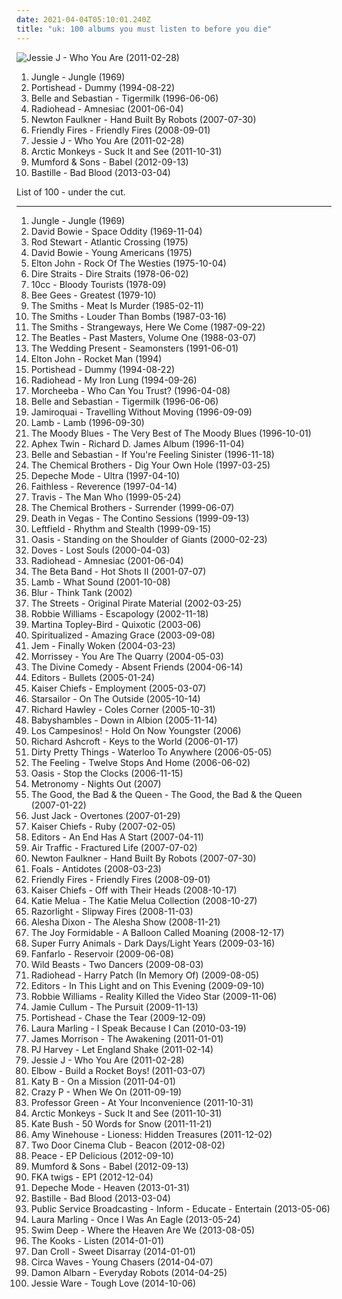 ```yaml
---
date: 2021-04-04T05:10:01.240Z
title: "uk: 100 albums you must listen to before you die"
---
```

![Jessie J - Who You Are (2011-02-28)](http://coverartarchive.org/release/cae1712f-0423-4398-bc8a-f458bf7a45c2/14000252347-500.jpg "Jessie J - Who You Are (2011-02-28)")
<ol class="albums">
<li data-cover="http://coverartarchive.org/release/8d7018ec-2064-49e4-9dbe-2982f753ec20/9129871365-500.jpg" data-tags="soul, uk" role="button">Jungle - Jungle (1969)</li>
<li data-cover="http://coverartarchive.org/release/87888070-1b25-4830-aebc-dee490058b74/2550628489-500.jpg" data-tags="trip-hop" role="button">Portishead - Dummy (1994-08-22)</li>
<li data-cover="http://coverartarchive.org/release/dbd2e4d7-ad8f-3b53-9184-9c1554fb3b09/18848392355-500.jpg" data-tags="indie, 1996, indie pop" role="button">Belle and Sebastian - Tigermilk (1996-06-06)</li>
<li data-cover="http://coverartarchive.org/release/d3f9b159-8eeb-4820-a258-19cc1ebfc770/7629533443-500.jpg" data-tags="alternative, electronic, experimental" role="button">Radiohead - Amnesiac (2001-06-04)</li>
<li data-cover="http://coverartarchive.org/release/eb09be91-a6c4-44f0-80a9-196c6a3372d8/21084805447-500.jpg" data-tags="british, uk, somgwriters" role="button">Newton Faulkner - Hand Built By Robots (2007-07-30)</li>
<li data-cover="https://via.placeholder.com/450" data-tags="indie" role="button">Friendly Fires - Friendly Fires (2008-09-01)</li>
<li data-cover="http://coverartarchive.org/release/cae1712f-0423-4398-bc8a-f458bf7a45c2/14000252347-500.jpg" data-tags="pop" role="button">Jessie J - Who You Are (2011-02-28)</li>
<li data-cover="https://img.discogs.com/SwwptWILNhuh0Zyv4jaNDCyq3Oc=/fit-in/600x468/filters:strip_icc():format(jpeg):mode_rgb():quality(90)/discogs-images/R-3178948-1319300120.jpeg.jpg" data-tags="indie rock, rock, indie" role="button">Arctic Monkeys - Suck It and See (2011-10-31)</li>
<li data-cover="http://coverartarchive.org/release/5e41ce0d-ce16-4a00-83bb-8e0e41d67cbb/2484391424-500.jpg" data-tags="folk, indie, british" role="button">Mumford & Sons - Babel (2012-09-13)</li>
<li data-cover="http://coverartarchive.org/release/99d80ba7-516e-4058-8c01-ab04e4ccca4b/11232970334-500.jpg" data-tags="british, rock, indietronica" role="button">Bastille - Bad Blood (2013-03-04)</li>
</ol>
List of 100 - under the cut.
<!-- more -->

_________________

<ol class="albums">
<li data-cover="http://coverartarchive.org/release/8d7018ec-2064-49e4-9dbe-2982f753ec20/9129871365-500.jpg" data-tags="soul, uk" role="button">
Jungle - Jungle (1969)
</li>
<li data-cover="https://via.placeholder.com/450" data-tags="rock, 60s, glam rock" role="button">
David Bowie - Space Oddity (1969-11-04)
</li>
<li data-cover="http://coverartarchive.org/release/17e2b2bf-2ccc-4592-9b32-d4fdf7d9423a/7297450107-500.jpg" data-tags="classic rock, rock, soft rock" role="button">
Rod Stewart - Atlantic Crossing (1975)
</li>
<li data-cover="http://coverartarchive.org/release/361fc46d-c888-445b-94af-bd0ff8a2e109/4732234980-500.jpg" data-tags="70s, rock" role="button">
David Bowie - Young Americans (1975)
</li>
<li data-cover="http://coverartarchive.org/release/5904320c-f3ca-4320-bade-58215eda3e0c/1637049317-500.jpg" data-tags="70s" role="button">
Elton John - Rock Of The Westies (1975-10-04)
</li>
<li data-cover="https://via.placeholder.com/450" data-tags="dire straits, classic rock, rock" role="button">
Dire Straits - Dire Straits (1978-06-02)
</li>
<li data-cover="https://via.placeholder.com/450" data-tags="classic rock, uk, pop rock, england, art rock, manchester, reggae rock, mercury records, north west, property, good times records 98" role="button">
10cc - Bloody Tourists (1978-09)
</li>
<li data-cover="http://coverartarchive.org/release/b74306eb-15ac-4d9c-9780-a86ad6a87a10/21650782271-500.jpg" data-tags="soundtrack, pop, 70s, uk, easy listening, bee gees, vinyl, 00s, laptop, disco pop" role="button">
Bee Gees - Greatest (1979-10)
</li>
<li data-cover="http://coverartarchive.org/release/553849ea-0c72-3239-af7a-f59a8e048f0b/2589359162-500.jpg" data-tags="80s" role="button">
The Smiths - Meat Is Murder (1985-02-11)
</li>
<li data-cover="http://coverartarchive.org/release/c0da7fda-06a8-452c-b25b-9aa320f7409d/4734396063-500.jpg" data-tags="80s" role="button">
The Smiths - Louder Than Bombs (1987-03-16)
</li>
<li data-cover="http://coverartarchive.org/release/832c3cd6-effa-3e5f-a6e1-273cfd2d9c27/21363854627-500.jpg" data-tags="80s" role="button">
The Smiths - Strangeways, Here We Come (1987-09-22)
</li>
<li data-cover="http://coverartarchive.org/release/9df42f72-ae56-4f5b-8f35-53aa3e8665b6/7036450645-500.jpg" data-tags="classic rock, rock, 60s, 80s, uk, compilation, rock pop, laptop, english group" role="button">
The Beatles - Past Masters, Volume One (1988-03-07)
</li>
<li data-cover="https://via.placeholder.com/450" data-tags="indie rock" role="button">
The Wedding Present - Seamonsters (1991-06-01)
</li>
<li data-cover="http://coverartarchive.org/release/f9c5c09d-4c24-47de-bf43-c6ea218de29a/1637331973-500.jpg" data-tags="rock pop" role="button">
Elton John - Rocket Man (1994)
</li>
<li data-cover="http://coverartarchive.org/release/87888070-1b25-4830-aebc-dee490058b74/2550628489-500.jpg" data-tags="trip-hop" role="button">
Portishead - Dummy (1994-08-22)
</li>
<li data-cover="http://coverartarchive.org/release/13c58395-5df0-4db3-8513-5c2d87bfbd7c/10359692033-500.jpg" data-tags="alternative rock, rock, radiohead" role="button">
Radiohead - My Iron Lung (1994-09-26)
</li>
<li data-cover="http://coverartarchive.org/release/9db51cd6-38f6-3b42-8ad5-559963d68f35/4221404915-500.jpg" data-tags="trip-hop, downtempo, chillout" role="button">
Morcheeba - Who Can You Trust? (1996-04-08)
</li>
<li data-cover="http://coverartarchive.org/release/dbd2e4d7-ad8f-3b53-9184-9c1554fb3b09/18848392355-500.jpg" data-tags="indie, 1996, indie pop" role="button">
Belle and Sebastian - Tigermilk (1996-06-06)
</li>
<li data-cover="http://coverartarchive.org/release/e357d59f-7440-47bd-97c5-88c38c1080f8/7479486477-500.jpg" data-tags="funk, acid jazz" role="button">
Jamiroquai - Travelling Without Moving (1996-09-09)
</li>
<li data-cover="http://coverartarchive.org/release/4172b52f-6e74-4182-a101-7eac30f3bf55/2542250052-500.jpg" data-tags="trip-hop" role="button">
Lamb - Lamb (1996-09-30)
</li>
<li data-cover="https://img.discogs.com/Ax_bZ6h8wyTDBUwUTVfKuGJXPLc=/fit-in/591x588/filters:strip_icc():format(jpeg):mode_rgb():quality(90)/discogs-images/R-14534599-1576526750-6048.jpeg.jpg" data-tags="progressive rock, uk, symphonic rock, 90s, compilation, laptop, english group, t m blues" role="button">
The Moody Blues - The Very Best of The Moody Blues (1996-10-01)
</li>
<li data-cover="https://via.placeholder.com/450" data-tags="idm, electronic" role="button">
Aphex Twin - Richard D. James Album (1996-11-04)
</li>
<li data-cover="http://coverartarchive.org/release/2b3c2f96-91f9-4d82-8efb-bd51812cab3c/4629555490-500.jpg" data-tags="indie pop, 1996, indie" role="button">
Belle and Sebastian - If You're Feeling Sinister (1996-11-18)
</li>
<li data-cover="http://coverartarchive.org/release/79f2fb40-1e55-4a56-b749-89a9c73d8cb6/19177871704-500.jpg" data-tags="electronic, big beat" role="button">
The Chemical Brothers - Dig Your Own Hole (1997-03-25)
</li>
<li data-cover="http://coverartarchive.org/release/127b9b29-4252-463b-9d9a-30b888c19867/9417557840-500.jpg" data-tags="electronic, synthpop, 90s" role="button">
Depeche Mode - Ultra (1997-04-10)
</li>
<li data-cover="https://via.placeholder.com/450" data-tags="electronic, trip-hop" role="button">
Faithless - Reverence (1997-04-14)
</li>
<li data-cover="http://coverartarchive.org/release/bcbc7ed8-6b81-31d3-85d5-7cca535210dd/17694457523-500.jpg" data-tags="britpop" role="button">
Travis - The Man Who (1999-05-24)
</li>
<li data-cover="https://img.discogs.com/pBJk69a_xXoMi9cdRjfO1n16yjw=/fit-in/600x593/filters:strip_icc():format(jpeg):mode_rgb():quality(90)/discogs-images/R-2434428-1283854633.jpeg.jpg" data-tags="electronic, big beat" role="button">
The Chemical Brothers - Surrender (1999-06-07)
</li>
<li data-cover="https://img.discogs.com/U9LEG7nZ8JktYxlMgjZkfCNlWSM=/fit-in/600x591/filters:strip_icc():format(jpeg):mode_rgb():quality(90)/discogs-images/R-66347-1374100615-6026.jpeg.jpg" data-tags="electronic" role="button">
Death in Vegas - The Contino Sessions (1999-09-13)
</li>
<li data-cover="https://img.discogs.com/AL95j2ZUy29GDzrzPy4zjk5IuDA=/fit-in/600x599/filters:strip_icc():format(jpeg):mode_rgb():quality(90)/discogs-images/R-1482104-1243751254.jpeg.jpg" data-tags="electronic" role="button">
Leftfield - Rhythm and Stealth (1999-09-15)
</li>
<li data-cover="http://coverartarchive.org/release/a807034d-09ee-3d4c-9566-06d114c1fc6c/5710869185-500.jpg" data-tags="britpop, rock" role="button">
Oasis - Standing on the Shoulder of Giants (2000-02-23)
</li>
<li data-cover="http://coverartarchive.org/release/81776221-c3ae-4662-8f2f-7a239cbb24af/27974433834-500.jpg" data-tags="indie rock, britpop" role="button">
Doves - Lost Souls (2000-04-03)
</li>
<li data-cover="http://coverartarchive.org/release/d3f9b159-8eeb-4820-a258-19cc1ebfc770/7629533443-500.jpg" data-tags="alternative, electronic, experimental" role="button">
Radiohead - Amnesiac (2001-06-04)
</li>
<li data-cover="http://coverartarchive.org/release/606b6e98-c195-4752-9024-3fd568f1dc42/21267333260-500.jpg" data-tags="00s, leftfield" role="button">
The Beta Band - Hot Shots II (2001-07-07)
</li>
<li data-cover="http://coverartarchive.org/release/e0e5d44b-6995-320f-8fdc-8eaf0a0b90e4/8432483528-500.jpg" data-tags="trip-hop" role="button">
Lamb - What Sound (2001-10-08)
</li>
<li data-cover="https://img.discogs.com/JYweVK-MP3wZ3FKa9znVYZ8HtjU=/fit-in/600x597/filters:strip_icc():format(jpeg):mode_rgb():quality(90)/discogs-images/R-665319-1214141347.jpeg.jpg" data-tags="britpop" role="button">
Blur - Think Tank (2002)
</li>
<li data-cover="http://coverartarchive.org/release/61db93a5-4c70-3d20-97be-61cc2db67d7f/14791473573-500.jpg" data-tags="british, hip-hop" role="button">
The Streets - Original Pirate Material (2002-03-25)
</li>
<li data-cover="http://coverartarchive.org/release/4af3d5df-674c-3d37-903c-b9ced24d5c3a/21168360245-500.jpg" data-tags="pop, robbie williams" role="button">
Robbie Williams - Escapology (2002-11-18)
</li>
<li data-cover="http://coverartarchive.org/release/aa4f112b-51b1-435d-9af1-17ec12921914/28543973353-500.jpg" data-tags="trip-hop, soul" role="button">
Martina Topley-Bird - Quixotic (2003-06)
</li>
<li data-cover="http://coverartarchive.org/release/68db5bae-192d-4f35-88fc-984d6a976ec7/1269152456-500.jpg" data-tags="alternative, experimental, uk, shoegaze, garage rock, gospel, 00s, freedom, ecstasy, 2000s, west midlands, sanctuary, rugby, midlands, fuzzy guitar goodness, superb song to drive to, i love singing along, where is my bong, warwickshire, compact discs i own, drunk tank singalong tune, glorify my drug usage, wintercase 07, its not indie assholes, spiritual radio" role="button">
Spiritualized - Amazing Grace (2003-09-08)
</li>
<li data-cover="http://coverartarchive.org/release/dfb9db5d-bb8c-4fcd-a256-96841b6d090a/7929248241-500.jpg" data-tags="pop, female vocalists" role="button">
Jem - Finally Woken (2004-03-23)
</li>
<li data-cover="http://coverartarchive.org/release/6206d126-6938-3efd-b0a0-63877cd0a237/25696770339-500.jpg" data-tags="alternative, morrissey" role="button">
Morrissey - You Are The Quarry (2004-05-03)
</li>
<li data-cover="http://coverartarchive.org/release/ac140944-91f4-4035-bc46-187769f78e27/12401523730-500.jpg" data-tags="alternative, chamber pop, baroque pop" role="button">
The Divine Comedy - Absent Friends (2004-06-14)
</li>
<li data-cover="https://img.discogs.com/76iDfcOdo3T6EVuxMLh6F0f0qAo=/fit-in/600x590/filters:strip_icc():format(jpeg):mode_rgb():quality(90)/discogs-images/R-2068634-1399311003-6017.jpeg.jpg" data-tags="alternative, indie rock" role="button">
Editors - Bullets (2005-01-24)
</li>
<li data-cover="https://via.placeholder.com/450" data-tags="indie rock, indie" role="button">
Kaiser Chiefs - Employment (2005-03-07)
</li>
<li data-cover="https://via.placeholder.com/450" data-tags="rock, britpop" role="button">
Starsailor - On The Outside (2005-10-14)
</li>
<li data-cover="https://img.discogs.com/8V5whur219Nvp63IwDsFXW-58TQ=/fit-in/600x600/filters:strip_icc():format(jpeg):mode_rgb():quality(90)/discogs-images/R-523379-1575244390-4883.jpeg.jpg" data-tags="singer-songwriter, 00s" role="button">
Richard Hawley - Coles Corner (2005-10-31)
</li>
<li data-cover="http://coverartarchive.org/release/73c90aa6-3a82-3429-829a-7e319862232e/10436369674-500.jpg" data-tags="indie, british" role="button">
Babyshambles - Down in Albion (2005-11-14)
</li>
<li data-cover="https://img.discogs.com/G-oHaQjNnVbD2nebcugTVhxDyAc=/fit-in/600x599/filters:strip_icc():format(jpeg):mode_rgb():quality(90)/discogs-images/R-5810091-1603203626-8338.jpeg.jpg" data-tags="british, indie pop, uk, britannique, 2008 albums, albums 2008, jaarlijstje 2008" role="button">
Los Campesinos! - Hold On Now Youngster (2006)
</li>
<li data-cover="https://img.discogs.com/_mODtAT-vX_TBwDtmuLskoIhogo=/fit-in/600x581/filters:strip_icc():format(jpeg):mode_rgb():quality(90)/discogs-images/R-827837-1484077186-5877.jpeg.jpg" data-tags="britpop, rock" role="button">
Richard Ashcroft - Keys to the World (2006-01-17)
</li>
<li data-cover="http://coverartarchive.org/release/7e81cca2-fb08-4155-9bac-9d998b2ac952/27084035714-500.jpg" data-tags="indie rock, rock, british, indie" role="button">
Dirty Pretty Things - Waterloo To Anywhere (2006-05-05)
</li>
<li data-cover="https://img.discogs.com/MF5OAxYidkbpBbnMfpmbS4Mpdtk=/fit-in/600x913/filters:strip_icc():format(jpeg):mode_rgb():quality(90)/discogs-images/R-9036903-1510133812-1025.jpeg.jpg" data-tags="british, soft rock, pop, indie, rock" role="button">
The Feeling - Twelve Stops And Home (2006-06-02)
</li>
<li data-cover="http://coverartarchive.org/release/d4cba698-1145-443b-9c5e-83217f0607b6/5375956926-500.jpg" data-tags="rock" role="button">
Oasis - Stop the Clocks (2006-11-15)
</li>
<li data-cover="http://coverartarchive.org/release/05fe737d-09f8-4dd1-8e9f-2f45329a801a/2094785277-500.jpg" data-tags="electronic" role="button">
Metronomy - Nights Out (2007)
</li>
<li data-cover="https://img.discogs.com/T7_pLWM6rGnFtXYFAbqToMmrRe4=/fit-in/600x585/filters:strip_icc():format(jpeg):mode_rgb():quality(90)/discogs-images/R-887153-1203597059.jpeg.jpg" data-tags="alternative, indie, rock, britpop, 00s" role="button">
The Good, the Bad & the Queen - The Good, the Bad & the Queen (2007-01-22)
</li>
<li data-cover="https://via.placeholder.com/450" data-tags="electronic, urban" role="button">
Just Jack - Overtones (2007-01-29)
</li>
<li data-cover="http://coverartarchive.org/release/6b8e0aa5-9fe5-4ee1-8843-787c8276c4f3/24224032037-500.jpg" data-tags="rock" role="button">
Kaiser Chiefs - Ruby (2007-02-05)
</li>
<li data-cover="https://img.discogs.com/nmM1U3DYX_Qh985bIxtRQL9zvuk=/fit-in/600x600/filters:strip_icc():format(jpeg):mode_rgb():quality(90)/discogs-images/R-1002272-1460092546-5073.jpeg.jpg" data-tags="indie rock, indie" role="button">
Editors - An End Has A Start (2007-04-11)
</li>
<li data-cover="http://coverartarchive.org/release/1d69d2d6-9957-4da5-9e2f-d04b8b1c9a30/20543455487-500.jpg" data-tags="indie rock" role="button">
Air Traffic - Fractured Life (2007-07-02)
</li>
<li data-cover="http://coverartarchive.org/release/eb09be91-a6c4-44f0-80a9-196c6a3372d8/21084805447-500.jpg" data-tags="british, uk, somgwriters" role="button">
Newton Faulkner - Hand Built By Robots (2007-07-30)
</li>
<li data-cover="https://img.discogs.com/OGe9EBxPmnL-KHbU69mabGqX1SY=/fit-in/600x591/filters:strip_icc():format(jpeg):mode_rgb():quality(90)/discogs-images/R-1296744-1270584765.jpeg.jpg" data-tags="math rock, indie" role="button">
Foals - Antidotes (2008-03-23)
</li>
<li data-cover="https://via.placeholder.com/450" data-tags="indie" role="button">
Friendly Fires - Friendly Fires (2008-09-01)
</li>
<li data-cover="https://img.discogs.com/dOJ1AHm2GhNiNfXVb-R0Hv_kODY=/fit-in/600x594/filters:strip_icc():format(jpeg):mode_rgb():quality(90)/discogs-images/R-1710478-1270906698.jpeg.jpg" data-tags="indie, britpop, rock" role="button">
Kaiser Chiefs - Off with Their Heads (2008-10-17)
</li>
<li data-cover="http://coverartarchive.org/release/5660fc5b-afca-4a23-9693-2ae2c90d9782/7003010587-500.jpg" data-tags="pop" role="button">
Katie Melua - The Katie Melua Collection (2008-10-27)
</li>
<li data-cover="http://coverartarchive.org/release/80529b35-4d5b-4b6a-a101-124737b8d96c/15828000640-500.jpg" data-tags="indie, rock, alternative, 00s indie, indie rock, 00s" role="button">
Razorlight - Slipway Fires (2008-11-03)
</li>
<li data-cover="http://coverartarchive.org/release/fb2653a0-09ae-4fed-9684-545ef2941cc1/7693611149-500.jpg" data-tags="pop, british, uk, female vocalist, 00s, laptop, english, nice album art, cds i know i love" role="button">
Alesha Dixon - The Alesha Show (2008-11-21)
</li>
<li data-cover="http://coverartarchive.org/release/c3fd2cf8-068a-4990-ab98-20bf30a3ef6d/23270034564-500.jpg" data-tags="indie, british, indie rock" role="button">
The Joy Formidable - A Balloon Called Moaning (2008-12-17)
</li>
<li data-cover="https://img.discogs.com/nF9bZaO-ZkAnhCjS2ob_tSgxn1U=/fit-in/600x597/filters:strip_icc():format(jpeg):mode_rgb():quality(90)/discogs-images/R-1742268-1360662462-2807.jpeg.jpg" data-tags="british, uk, experimental rock, britannique" role="button">
Super Furry Animals - Dark Days/Light Years (2009-03-16)
</li>
<li data-cover="http://coverartarchive.org/release/6f48b7db-b2a9-4122-a631-4b49321c9af0/10270263185-500.jpg" data-tags="indie" role="button">
Fanfarlo - Reservoir (2009-06-08)
</li>
<li data-cover="http://coverartarchive.org/release/6cde7482-d217-48af-b46b-3161cfd089b4/16043440516-500.jpg" data-tags="indie rock" role="button">
Wild Beasts - Two Dancers (2009-08-03)
</li>
<li data-cover="https://via.placeholder.com/450" data-tags="british, alternative rock, uk, very british, memorial, britannique, self-released, not on my computer anymore" role="button">
Radiohead - Harry Patch (In Memory Of) (2009-08-05)
</li>
<li data-cover="https://img.discogs.com/mTi9bBoVjAX4TqxdxLH3EhLLqu8=/fit-in/595x581/filters:strip_icc():format(jpeg):mode_rgb():quality(90)/discogs-images/R-1996333-1257597527.jpeg.jpg" data-tags="synthpop, electronic, post-punk, alternative, post-punk revival" role="button">
Editors - In This Light and on This Evening (2009-09-10)
</li>
<li data-cover="http://coverartarchive.org/release/e15f9b62-f46a-40f5-8e5f-ba52f0bc382a/2688225539-500.jpg" data-tags="british, pop, britpop" role="button">
Robbie Williams - Reality Killed the Video Star (2009-11-06)
</li>
<li data-cover="http://coverartarchive.org/release/d69e9013-4413-4051-92c8-1741b4534259/8127539569-500.jpg" data-tags="jazz" role="button">
Jamie Cullum - The Pursuit (2009-11-13)
</li>
<li data-cover="http://coverartarchive.org/release/d45da67a-e3c5-3c6d-985e-03d421cfd624/17589986362-500.jpg" data-tags="british, uk" role="button">
Portishead - Chase the Tear (2009-12-09)
</li>
<li data-cover="https://img.discogs.com/HLmep_hn5J1mfYA-6lu9ZihrsJ8=/fit-in/600x593/filters:strip_icc():format(jpeg):mode_rgb():quality(90)/discogs-images/R-10891897-1516034765-6001.jpeg.jpg" data-tags="folk" role="button">
Laura Marling - I Speak Because I Can (2010-03-19)
</li>
<li data-cover="http://coverartarchive.org/release/2992f808-a51a-4a85-82a9-2a90ff78249a/1818593672-500.jpg" data-tags="british" role="button">
James Morrison - The Awakening (2011-01-01)
</li>
<li data-cover="https://img.discogs.com/zISmz0HwlQ-907occ8hezhzkFic=/fit-in/450x450/filters:strip_icc():format(jpeg):mode_rgb():quality(90)/discogs-images/R-3340517-1326505885.jpeg.jpg" data-tags="alternative, political" role="button">
PJ Harvey - Let England Shake (2011-02-14)
</li>
<li data-cover="http://coverartarchive.org/release/cae1712f-0423-4398-bc8a-f458bf7a45c2/14000252347-500.jpg" data-tags="pop" role="button">
Jessie J - Who You Are (2011-02-28)
</li>
<li data-cover="http://coverartarchive.org/release/f9783845-357b-4b2c-9ac2-4c2bb7d9980f/9278419426-500.jpg" data-tags="british" role="button">
Elbow - Build a Rocket Boys! (2011-03-07)
</li>
<li data-cover="http://coverartarchive.org/release/51d5b8ae-a65b-4e0f-b324-a3cb263ba705/1425942008-500.jpg" data-tags="electronic, dubstep" role="button">
Katy B - On a Mission (2011-04-01)
</li>
<li data-cover="https://img.discogs.com/_my-Nm99tDlCvFGBTKyhGAR_yHo=/fit-in/500x500/filters:strip_icc():format(jpeg):mode_rgb():quality(90)/discogs-images/R-10471813-1498130631-5231.jpeg.jpg" data-tags="disco, chillout, soul, uk, dance, motown, funk, house, indietronica, 90s, funky, groovy, soulful house, beach house, lp, chic, hh" role="button">
Crazy P - When We On (2011-09-19)
</li>
<li data-cover="https://img.discogs.com/yqF2UyXS_V-n_6IIZDSEwPMfSkA=/fit-in/600x586/filters:strip_icc():format(jpeg):mode_rgb():quality(90)/discogs-images/R-3379958-1558871673-1919.jpeg.jpg" data-tags="hip hop, rap, 10s, 2011 albums" role="button">
Professor Green - At Your Inconvenience (2011-10-31)
</li>
<li data-cover="https://img.discogs.com/SwwptWILNhuh0Zyv4jaNDCyq3Oc=/fit-in/600x468/filters:strip_icc():format(jpeg):mode_rgb():quality(90)/discogs-images/R-3178948-1319300120.jpeg.jpg" data-tags="indie rock, rock, indie" role="button">
Arctic Monkeys - Suck It and See (2011-10-31)
</li>
<li data-cover="http://coverartarchive.org/release/4518b2c0-0091-4780-b31e-6dfc7e1d9cd5/21132684376-500.jpg" data-tags="alternative, art pop, winter" role="button">
Kate Bush - 50 Words for Snow (2011-11-21)
</li>
<li data-cover="http://coverartarchive.org/release/157f27fb-7f7f-4ea9-9674-fd84ed9db612/5113102481-500.jpg" data-tags="soul" role="button">
Amy Winehouse - Lioness: Hidden Treasures (2011-12-02)
</li>
<li data-cover="http://coverartarchive.org/release/e9abd378-bb2c-4c66-af8a-ffef8e9d0a59/1924752901-500.jpg" data-tags="indie, indie rock" role="button">
Two Door Cinema Club - Beacon (2012-08-02)
</li>
<li data-cover="https://img.discogs.com/8cnaKgO4PM0kmg3MlmOGL168800=/fit-in/600x591/filters:strip_icc():format(jpeg):mode_rgb():quality(90)/discogs-images/R-10665156-1501981114-3012.jpeg.jpg" data-tags="uk, columbia records" role="button">
Peace - EP Delicious (2012-09-10)
</li>
<li data-cover="http://coverartarchive.org/release/5e41ce0d-ce16-4a00-83bb-8e0e41d67cbb/2484391424-500.jpg" data-tags="folk, indie, british" role="button">
Mumford & Sons - Babel (2012-09-13)
</li>
<li data-cover="https://img.discogs.com/j6xQvRhqy6_5Kbhfg4xSKsROl8U=/fit-in/600x609/filters:strip_icc():format(jpeg):mode_rgb():quality(90)/discogs-images/R-7217189-1459621593-4852.jpeg.jpg" data-tags="electronic, trip-hop, experimental, dream pop, alternative rnb" role="button">
FKA twigs - EP1 (2012-12-04)
</li>
<li data-cover="https://img.discogs.com/U4LEEY3h2OyFyUuqg3AEwXgfbQA=/fit-in/600x609/filters:strip_icc():format(jpeg):mode_rgb():quality(90)/discogs-images/R-13752933-1582227292-3737.jpeg.jpg" data-tags="electronic, rock, uk, synthpop, male vocalists, electro-rock, 2010s, mute records, 2013 releases" role="button">
Depeche Mode - Heaven (2013-01-31)
</li>
<li data-cover="http://coverartarchive.org/release/99d80ba7-516e-4058-8c01-ab04e4ccca4b/11232970334-500.jpg" data-tags="british, rock, indietronica" role="button">
Bastille - Bad Blood (2013-03-04)
</li>
<li data-cover="http://coverartarchive.org/release/c71f1cfe-9a7a-4177-9f63-9613a8d08890/6796660059-500.jpg" data-tags="electronica, indie, alternative, alternative rock, indie rock, post-rock, uk, vinyl, 10s, electronic rock, 2013 releases, psb, merkliste, my gang 13, post-dance edu-rock" role="button">
Public Service Broadcasting - Inform - Educate - Entertain (2013-05-06)
</li>
<li data-cover="http://coverartarchive.org/release/bf301708-c09d-4005-b029-65840a08f37f/15696299805-500.jpg" data-tags="folk, contemporary folk, americana, indie folk, vinyl" role="button">
Laura Marling - Once I Was An Eagle (2013-05-24)
</li>
<li data-cover="http://coverartarchive.org/release/6a708edc-1239-4957-8061-4c61692ac646/5233341702-500.jpg" data-tags="indie, alternative rock, indie pop, indie rock, uk, friend recommended,  shoegaze" role="button">
Swim Deep - Where the Heaven Are We (2013-08-05)
</li>
<li data-cover="http://coverartarchive.org/release/7c6480be-d53a-4c46-bb7c-c5187ab99ff5/8207839327-500.jpg" data-tags="indie, british" role="button">
The Kooks - Listen (2014-01-01)
</li>
<li data-cover="http://coverartarchive.org/release/36b65834-9455-498f-bce1-4b037b4a65e3/7464470016-500.jpg" data-tags="electronic, indie, pop, uk, male vocalists, radio mirror park" role="button">
Dan Croll - Sweet Disarray (2014-01-01)
</li>
<li data-cover="http://coverartarchive.org/release/91a30f93-1f4d-4dc6-80c4-cfad68a74dee/9120379614-500.jpg" data-tags="indie rock" role="button">
Circa Waves - Young Chasers (2014-04-07)
</li>
<li data-cover="https://img.discogs.com/aH-EXZ6G_eOp-whSGmUGn4nuuzE=/fit-in/598x600/filters:strip_icc():format(jpeg):mode_rgb():quality(90)/discogs-images/R-5425859-1393250079-6492.jpeg.jpg" data-tags="electronic, folktronica" role="button">
Damon Albarn - Everyday Robots (2014-04-25)
</li>
<li data-cover="http://coverartarchive.org/release/e5aeab7d-7cbd-400b-9f4a-65a8f62ce4a1/8769096490-500.jpg" data-tags="soul, neo-soul" role="button">
Jessie Ware - Tough Love (2014-10-06)
</li>
</ol>